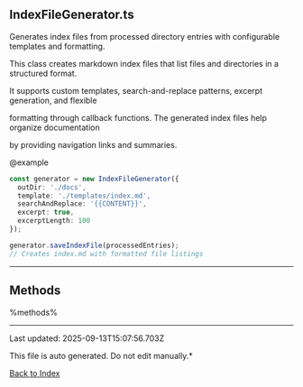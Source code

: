 ## IndexFileGenerator.ts





 Generates index files from processed directory entries with configurable templates and formatting.



 This class creates markdown index files that list files and directories in a structured format.

 It supports custom templates, search-and-replace patterns, excerpt generation, and flexible

 formatting through callback functions. The generated index files help organize documentation

 by providing navigation links and summaries.



 @example

 ```typescript
 const generator = new IndexFileGenerator({
   outDir: './docs',
   template: './templates/index.md',
   searchAndReplace: '{{CONTENT}}',
   excerpt: true,
   excerptLength: 100
 });

 generator.saveIndexFile(processedEntries);
 // Creates index.md with formatted file listings
 ```
 



---



## Methods



%methods%



---



Last updated: 2025-09-13T15:07:56.703Z



This file is auto generated. Do not edit manually.*



[Back to Index](./index.md)